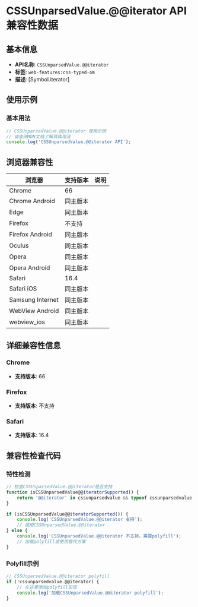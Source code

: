 # CSSUnparsedValue.@@iterator API 兼容性数据

## 基本信息

- **API名称**: `CSSUnparsedValue.@@iterator`
- **标签**: `web-features:css-typed-om`
- **描述**: [Symbol.iterator]

## 使用示例

### 基本用法

```javascript
// CSSUnparsedValue.@@iterator 使用示例
// 请查阅MDN文档了解具体用法
console.log('CSSUnparsedValue.@@iterator API');
```

## 浏览器兼容性

| 浏览器 | 支持版本 | 说明 |
|--------|----------|------|
| Chrome | 66 |  |
| Chrome Android | 同主版本 |  |
| Edge | 同主版本 |  |
| Firefox | 不支持 |  |
| Firefox Android | 同主版本 |  |
| Oculus | 同主版本 |  |
| Opera | 同主版本 |  |
| Opera Android | 同主版本 |  |
| Safari | 16.4 |  |
| Safari iOS | 同主版本 |  |
| Samsung Internet | 同主版本 |  |
| WebView Android | 同主版本 |  |
| webview_ios | 同主版本 |  |

## 详细兼容性信息

### Chrome

- **支持版本**: 66

### Firefox

- **支持版本**: 不支持

### Safari

- **支持版本**: 16.4

## 兼容性检查代码

### 特性检测

```javascript
// 检查CSSUnparsedValue.@@iterator是否支持
function isCSSUnparsedValue@@iteratorSupported() {
    return '@@iterator' in cssunparsedvalue && typeof cssunparsedvalue.@@iterator === 'function';
}

if (isCSSUnparsedValue@@iteratorSupported()) {
    console.log('CSSUnparsedValue.@@iterator 支持');
    // 使用CSSUnparsedValue.@@iterator
} else {
    console.log('CSSUnparsedValue.@@iterator 不支持，需要polyfill');
    // 加载polyfill或使用替代方案
}
```

### Polyfill示例

```javascript
// CSSUnparsedValue.@@iterator polyfill
if (!cssunparsedvalue.@@iterator) {
    // 在这里添加polyfill实现
    console.log('加载CSSUnparsedValue.@@iterator polyfill');
}
```

